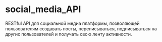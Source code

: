 # social_media_API
RESTful API для социальной медиа платформы, позволяющей пользователям создавать посты, переписываться, подписываться на других пользователей и получать свою ленту активности.

